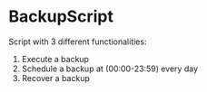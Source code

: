 # BackupScript

Script with 3 different functionalities:
  1. Execute a backup
  2. Schedule a backup at (00:00-23:59) every day
  3. Recover a backup
